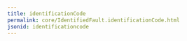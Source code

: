 ```yaml
---
title: identificationCode
permalink: core/IdentifiedFault.identificationCode.html
jsonid: identificationcode
---
```

